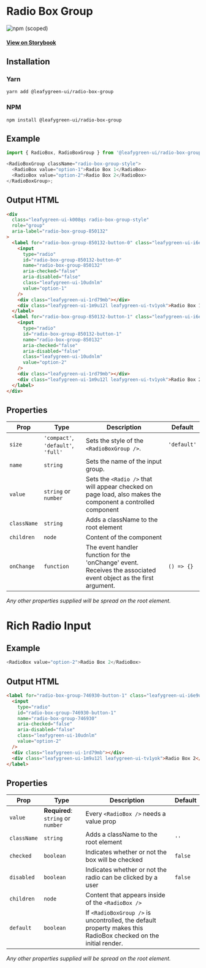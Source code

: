 # Radio Box Group

![npm (scoped)](https://img.shields.io/npm/v/@leafygreen-ui/radio-box-group.svg)

#### [View on Storybook](https://mongodb.github.io/leafygreen-ui/?path=/story/radioboxgroup--uncontrolled)

## Installation

### Yarn

```shell
yarn add @leafygreen-ui/radio-box-group
```

### NPM

```shell
npm install @leafygreen-ui/radio-box-group
```

## Example

```js
import { RadioBox, RadioBoxGroup } from '@leafygreen-ui/radio-box-group';

<RadioBoxGroup className="radio-box-group-style">
  <RadioBox value="option-1">Radio Box 1</RadioBox>
  <RadioBox value="option-2">Radio Box 2</RadioBox>
</RadioBoxGroup>;
```

## Output HTML

```html
<div
  class="leafygreen-ui-k008qs radio-box-group-style"
  role="group"
  aria-label="radio-box-group-850132"
>
  <label for="radio-box-group-850132-button-0" class="leafygreen-ui-i6e9um">
    <input
      type="radio"
      id="radio-box-group-850132-button-0"
      name="radio-box-group-850132"
      aria-checked="false"
      aria-disabled="false"
      class="leafygreen-ui-10udnlm"
      value="option-1"
    />
    <div class="leafygreen-ui-1rd79mb"></div>
    <div class="leafygreen-ui-1m9u12l leafygreen-ui-tv1yok">Radio Box 1</div>
  </label>
  <label for="radio-box-group-850132-button-1" class="leafygreen-ui-i6e9um">
    <input
      type="radio"
      id="radio-box-group-850132-button-1"
      name="radio-box-group-850132"
      aria-checked="false"
      aria-disabled="false"
      class="leafygreen-ui-10udnlm"
      value="option-2"
    />
    <div class="leafygreen-ui-1rd79mb"></div>
    <div class="leafygreen-ui-1m9u12l leafygreen-ui-tv1yok">Radio Box 2</div>
  </label>
</div>
```

## Properties

| Prop        | Type                               | Description                                                                                                      | Default     |
| ----------- | ---------------------------------- | ---------------------------------------------------------------------------------------------------------------- | ----------- |
| `size`      | `'compact'`, `'default'`, `'full'` | Sets the style of the `<RadioBoxGroup />`.                                                                       | `'default'` |
| `name`      | `string`                           | Sets the name of the input group.                                                                                |             |
| `value`     | `string` or `number`               | Sets the `<Radio />` that will appear checked on page load, also makes the component a controlled component      |             |
| `className` | `string`                           | Adds a className to the root element                                                                             |             |
| `children`  | `node`                             | Content of the component                                                                                         |             |
| `onChange`  | `function`                         | The event handler function for the 'onChange' event. Receives the associated event object as the first argument. | `() => {}`  |

_Any other properties supplied will be spread on the root element._

# Rich Radio Input

## Example

```js
<RadioBox value="option-2">Radio Box 2</RadioBox>
```

## Output HTML

```html
<label for="radio-box-group-746930-button-1" class="leafygreen-ui-i6e9um">
  <input
    type="radio"
    id="radio-box-group-746930-button-1"
    name="radio-box-group-746930"
    aria-checked="false"
    aria-disabled="false"
    class="leafygreen-ui-10udnlm"
    value="option-2"
  />
  <div class="leafygreen-ui-1rd79mb"></div>
  <div class="leafygreen-ui-1m9u12l leafygreen-ui-tv1yok">Radio Box 2</div>
</label>
```

## Properties

| Prop        | Type                               | Description                                                                                                     | Default |
| ----------- | ---------------------------------- | --------------------------------------------------------------------------------------------------------------- | ------- |
| `value`     | **Required**: `string` or `number` | Every `<RadioBox />` needs a value prop                                                                         |
| `className` | `string`                           | Adds a className to the root element                                                                            | `''`    |
| `checked`   | `boolean`                          | Indicates whether or not the box will be checked                                                                | `false` |
| `disabled`  | `boolean`                          | Indicates whether or not the radio can be clicked by a user                                                     | `false` |
| `children`  | `node`                             | Content that appears inside of the `<RadioBox />`                                                               |         |
| `default`   | `boolean`                          | If `<RadioBoxGroup />` is uncontrolled, the default property makes this RadioBox checked on the initial render. |         |

_Any other properties supplied will be spread on the root element._

